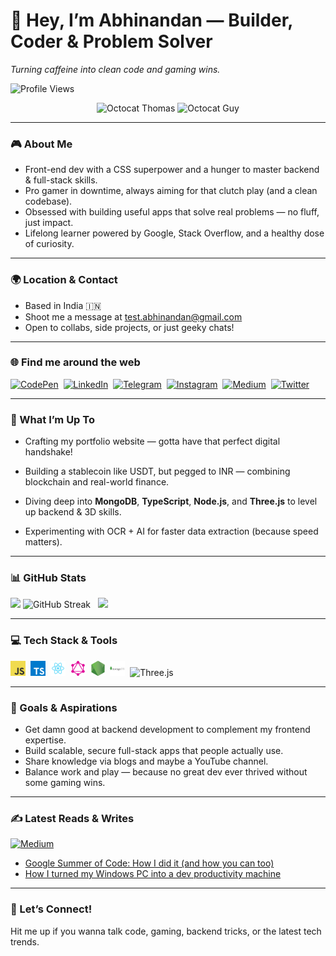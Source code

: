 # 👋 Hey, I’m Abhinandan — Builder, Coder & Problem Solver

*Turning caffeine into clean code and gaming wins.*

![Profile Views](https://komarev.com/ghpvc/?username=abhinandansharma&color=blueviolet)

<p align="center">
  <img src="https://octodex.github.com/images/daftpunktocat-thomas.gif" height="160" alt="Octocat Thomas" />
  <img src="https://octodex.github.com/images/daftpunktocat-guy.gif" height="160" alt="Octocat Guy" />
</p>

---

### 🎮 About Me  
- Front-end dev with a CSS superpower and a hunger to master backend & full-stack skills.  
- Pro gamer in downtime, always aiming for that clutch play (and a clean codebase).  
- Obsessed with building useful apps that solve real problems — no fluff, just impact.  
- Lifelong learner powered by Google, Stack Overflow, and a healthy dose of curiosity.

---

### 🌍 Location & Contact  
- Based in India 🇮🇳  
- Shoot me a message at [test.abhinandan@gmail.com](mailto:test.abhinandan@gmail.com)  
- Open to collabs, side projects, or just geeky chats!

---

### 🌐 Find me around the web  
<p>
  <a href="https://codepen.io/abhinandansharma" title="CodePen"><img alt="CodePen" width="22px" src="https://user-images.githubusercontent.com/35263182/173191693-3862a52f-6cf0-4be0-8093-7f50f5819a3f.png" /></a>&nbsp;
  <a href="https://www.linkedin.com/in/abhinandan-sharma-672299150/" title="LinkedIn"><img alt="LinkedIn" width="22px" src="https://user-images.githubusercontent.com/35263182/173191332-989a9e9c-57f9-4d73-b311-d3bcecbc6e48.png" /></a>&nbsp;
  <a href="https://t.me/abhinandan0659" title="Telegram"><img alt="Telegram" width="22px" src="https://user-images.githubusercontent.com/35263182/173191559-3eb57002-e484-4f80-a9e6-8302b546a0b5.png" /></a>&nbsp;
  <a href="https://instagram.com/_abhinandansharma" title="Instagram"><img alt="Instagram" width="22px" src="https://user-images.githubusercontent.com/35263182/173191357-4967e888-c340-4b1b-83c0-c027bd5f0b52.png" /></a>&nbsp;
  <a href="https://medium.com/@abhinandan0659" title="Medium"><img alt="Medium" width="22px" src="https://user-images.githubusercontent.com/35263182/173191404-e45bb7e5-e70d-4cab-99c5-bc8056dea12f.png" /></a>&nbsp;
  <a href="https://twitter.com/notjustadev" title="Twitter (X)"><img alt="Twitter" width="22px" src="https://cdn.jsdelivr.net/gh/simple-icons/simple-icons/icons/x.svg" /></a>
</p>

---

### 🚀 What I’m Up To  
- Crafting my portfolio website — gotta have that perfect digital handshake!  
- Building a stablecoin like USDT, but pegged to INR — combining blockchain and real-world finance.

- Diving deep into **MongoDB**, **TypeScript**, **Node.js**, and **Three.js** to level up backend & 3D skills.  
- Experimenting with OCR + AI for faster data extraction (because speed matters).

---
### 📊 GitHub Stats

[![](https://github-profile-summary-cards.vercel.app/api/cards/profile-details?username=abhinandansharma&theme=dracula)](https://github.com/vn7n24fzkq/github-profile-summary-cards)
![GitHub Streak](https://github-readme-streak-stats.herokuapp.com/?user=abhinandansharma&theme=dracula) &nbsp; ![](https://github-profile-summary-cards.vercel.app/api/cards/stats?username=abhinandansharma&theme=dracula)




---

### 💻 Tech Stack & Tools

<p>
  <img alt="JavaScript" height="24" src="https://raw.githubusercontent.com/github/explore/main/topics/javascript/javascript.png" />&nbsp;
  <img alt="TypeScript" height="24" src="https://raw.githubusercontent.com/github/explore/main/topics/typescript/typescript.png" />&nbsp;
  <img alt="React" height="24" src="https://raw.githubusercontent.com/github/explore/main/topics/react/react.png" />&nbsp;
  <img alt="GraphQL" height="24" src="https://raw.githubusercontent.com/github/explore/main/topics/graphql/graphql.png" />&nbsp;
  <img alt="Node.js" height="24" src="https://raw.githubusercontent.com/github/explore/main/topics/nodejs/nodejs.png" />&nbsp;
  <img alt="MongoDB" height="24" src="https://raw.githubusercontent.com/github/explore/main/topics/mongodb/mongodb.png" />&nbsp;
  <img alt="Three.js" height="24" src="https://cdn.jsdelivr.net/gh/devicons/devicon/icons/threejs/threejs-original.svg" />
</p>

---

### 🎯 Goals & Aspirations  
- Get damn good at backend development to complement my frontend expertise.  
- Build scalable, secure full-stack apps that people actually use.  
- Share knowledge via blogs and maybe a YouTube channel.
- Balance work and play — because no great dev ever thrived without some gaming wins.

---

### ✍️ Latest Reads & Writes  
[![Medium](https://img.shields.io/badge/Medium-12100E?style=for-the-badge&logo=medium&logoColor=white)](https://medium.com/@abhinandan0659)

- [Google Summer of Code: How I did it (and how you can too)](https://medium.com/@abhinandan0659/google-summer-of-code-how-i-did-it-and-how-you-can-do-it-too-22e51201a1e0?source=friends_link&sk=8d198b3a537d3a4411b55ad3ce0ba94f)  
- [How I turned my Windows PC into a dev productivity machine](https://medium.com/@abhinandan0659/how-i-turned-my-windows-pc-into-a-productivity-machine-for-development-wsl-hyper-oh-my-zsh-79ee614afbd2?source=friends_link&sk=b1e866afd6ebc05471f8247fe6e57f91)

---

### 🤝 Let’s Connect!  
Hit me up if you wanna talk code, gaming, backend tricks, or the latest tech trends.
